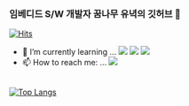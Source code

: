 

### 임베디드 S/W 개발자 꿈나무 유녁의 깃허브 👋

[![Hits](https://hits.seeyoufarm.com/api/count/incr/badge.svg?url=https%3A%2F%2Fgithub.com%2FYuNyuk&count_bg=%2379C83D&title_bg=%23555555&icon=huawei.svg&icon_color=%23FFFAFA&title=hits&edge_flat=false)](https://hits.seeyoufarm.com)

- 🌱 I’m currently learning ...    ![](https://img.shields.io/badge/C-00599C?style=for-the-badge&logo=c&logoColor=white) ![](https://img.shields.io/badge/C%2B%2B-00599C?style=for-the-badge&logo=c%2B%2B&logoColor=white) ![](https://img.shields.io/badge/Python-3776AB?style=for-the-badge&logo=python&logoColor=white)
- 📫 How to reach me: ... ![](https://img.shields.io/badge/Gmail-D14836?style=for-the-badge&logo=gmail&logoColor=white) <br> <br>

[![Top Langs](https://github-readme-stats.vercel.app/api/top-langs/?username=YuNyuk)](https://github.com/anuraghazra/github-readme-stats)
<!--
**YuNyuk/YuNyuk** is a ✨ _special_ ✨ repository because its `README.md` (this file) appears on your GitHub profile.

Here are some ideas to get you started:

- 🔭 I’m currently working on ...

- 👯 I’m looking to collaborate on ...
- 🤔 I’m looking for help with ...
- 💬 Ask me about ...

- 😄 Pronouns: ...
- ⚡ Fun fact: ...
-->
